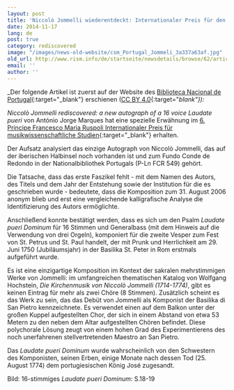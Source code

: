 ```yaml
---
layout: post
title: 'Niccolò Jommelli wiederentdeckt: Internationaler Preis für den Aufsatz über ein an der Nationalbibliothek Portugal vorhandenen Autograph'
date: 2014-11-17
lang: de
post: true
category: rediscovered
image: "/images/news-old-website/csm_Portugal_Jommeli_3a337a63af.jpg"
old_url: http://www.rism.info/de/startseite/newsdetails/browse/62/article/64/niccolo-jommelli-rediscovered-international-award-for-essay-on-autograph-extant-at-the-national.html
email: ''
author: ''
---
```


_Der folgende Artikel ist zuerst auf der Website des [Biblioteca Nacional de Portugal](http://www.bnportugal.pt/index.php?option=com_content&view=article&id=972:noticia-noccollo-jommelli&catid=164:2014&Itemid=994&lang=en){:target="_blank"} erschienen ([CC BY 4.0](http://creativecommons.org/licenses/by/4.0/){:target="_blank"}):_

_Niccolò Jommelli rediscovered: a new autograph of a 16 voice Laudate pueri_ von António Jorge Marques hat eine spezielle Erwähnung im [6. Principe Francesco Maria Ruspoli Internationaler Preis für musikwissenschaftliche Studien](http://www.centrostudisgm.com/sito/?cat=10){:target="_blank"} erhalten.

Der Aufsatz analysiert das einzige Autograph von Niccolò Jommelli, das auf der iberischen Halbinsel noch vorhanden ist und zum Fundo Conde de Redondo in der Nationalbibliothek Portugals (P-Ln FCR 549) gehört.

Die Tatsache, dass das erste Faszikel fehlt - mit dem Namen des Autors, des Titels und dem Jahr der Entstehung sowie der Institution für die es geschrieben wurde - bedeutete, dass die Komposition zum 31. August 2006 anonym blieb und erst eine vergleichende kalligrafische Analyse die Identifizierung des Autors ermöglichte.

Anschließend konnte bestätigt werden, dass es sich um den Psalm _Laudate pueri Dominum_ für 16 Stimmen und Generalbass (mit dem Hinweis auf die Verwendung von drei Orgeln), komponiert für die zweite Vesper zum Fest von St. Petrus und St. Paul handelt, der mit Prunk und Herrlichkeit am 29. Juni 1750 (Jubiläumsjahr) in der Basilika St. Peter in Rom erstmals aufgeführt wurde.

Es ist eine einzigartige Komposition im Kontext der sakralen mehrstimmigen Werke von Jommelli: im umfangreichen thematischen Katalog von Wolfgang Hochstein, _Die Kirchenmusik von Niccolò Jommelli (1714-1774)_, gibt es keinen Eintrag für mehr als zwei Chöre (8 Stimmen). Zusätzlich scheint es das Werk zu sein, das das Debüt von Jommelli als Komponist der Basilika di San Pietro kennzeichnete. Es verwendet einen auf dem Balkon unter der großen Kuppel aufgestellten Chor, der sich in einem Abstand von etwa 53 Metern zu den neben dem Altar aufgestellten Chören befindet. Diese polychorale Lösung zeugt von einem hohen Grad des Experimentierens des noch unerfahrenen stellvertretenden Maestro an San Pietro.

Das _Laudate pueri Dominum_ wurde wahrscheinlich von den Schwestern des Komponisten, seinen Erben, einige Monate nach dessen Tod (25. August 1774) dem portugiesischen König José zugesandt.

Bild: 16-stimmiges _Laudate pueri Dominum_: S.18-19


